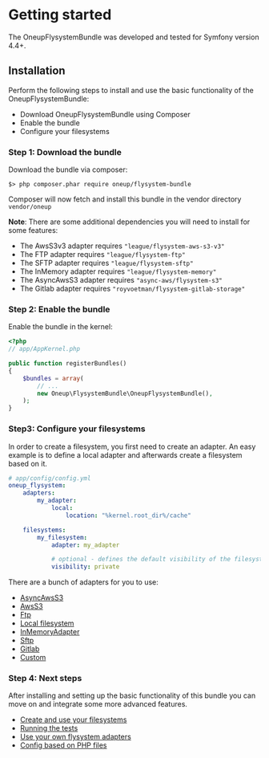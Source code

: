 # Getting started

The OneupFlysystemBundle was developed and tested for Symfony version 4.4+.

## Installation
Perform the following steps to install and use the basic functionality of the OneupFlysystemBundle:

* Download OneupFlysystemBundle using Composer
* Enable the bundle
* Configure your filesystems

### Step 1: Download the bundle

Download the bundle via composer:

```
$> php composer.phar require oneup/flysystem-bundle
```

Composer will now fetch and install this bundle in the vendor directory `vendor/oneup`

**Note**: There are some additional dependencies you will need to install for some features:

* The AwsS3v3 adapter requires `"league/flysystem-aws-s3-v3"`
* The FTP adapter requires `"league/flysystem-ftp"`
* The SFTP adapter requires `"league/flysystem-sftp"`
* The InMemory adapter requires `"league/flysystem-memory"`
* The AsyncAwsS3 adapter requires `"async-aws/flysystem-s3"`
* The Gitlab adapter requires `"royvoetman/flysystem-gitlab-storage"`

### Step 2: Enable the bundle
Enable the bundle in the kernel:

``` php
<?php
// app/AppKernel.php

public function registerBundles()
{
    $bundles = array(
        // ...
        new Oneup\FlysystemBundle\OneupFlysystemBundle(),
    );
}
```

### Step3: Configure your filesystems
In order to create a filesystem, you first need to create an adapter. An easy example is to define a local adapter
and afterwards create a filesystem based on it.

```yaml
# app/config/config.yml
oneup_flysystem:
    adapters:
        my_adapter:
            local:
                location: "%kernel.root_dir%/cache"

    filesystems:
        my_filesystem:
            adapter: my_adapter

            # optional - defines the default visibility of the filesystem: `public` or `private`(default)
            visibility: private
```

There are a bunch of adapters for you to use:

* [AsyncAwsS3](adapter_async_aws_s3.md)
* [AwsS3](adapter_awss3.md)
* [Ftp](adapter_ftp.md)
* [Local filesystem](adapter_local.md)
* [InMemoryAdapter](adapter_in_memory.md)
* [Sftp](adapter_sftp.md)
* [Gitlab](adapter_gitlab.md)
* [Custom](adapter_custom.md)

### Step 4: Next steps

After installing and setting up the basic functionality of this bundle you can move on and integrate some more advanced features.

* [Create and use your filesystems](filesystem_create.md)
* [Running the tests](tests.md)
* [Use your own flysystem adapters](adapter_custom.md)
* [Config based on PHP files](filesystem_php_config.md)

